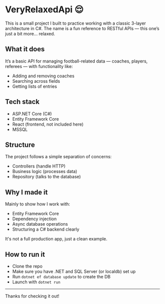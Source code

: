 # VeryRelaxedApi 😌

This is a small project I built to practice working with a classic 3-layer architecture in C#. The name is a fun reference to RESTful APIs — this one’s just a bit more... relaxed.

## What it does

It’s a basic API for managing football-related data — coaches, players, referees — with functionality like:

- Adding and removing coaches
- Searching across fields
- Getting lists of entries

## Tech stack

- ASP.NET Core (C#)
- Entity Framework Core
- React (frontend, not included here)
- MSSQL

## Structure

The project follows a simple separation of concerns:
- Controllers (handle HTTP)
- Business logic (processes data)
- Repository (talks to the database)

## Why I made it

Mainly to show how I work with:
- Entity Framework Core
- Dependency injection
- Async database operations
- Structuring a C# backend clearly

It's not a full production app, just a clean example.

## How to run it

- Clone the repo
- Make sure you have .NET and SQL Server (or localdb) set up
- Run `dotnet ef database update` to create the DB
- Launch with `dotnet run`

---

Thanks for checking it out!
